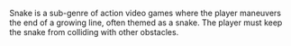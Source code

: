 Snake is a sub-genre of action video games where the player maneuvers the end of a growing line, often themed as a snake. The player must keep the snake from colliding with other obstacles.
